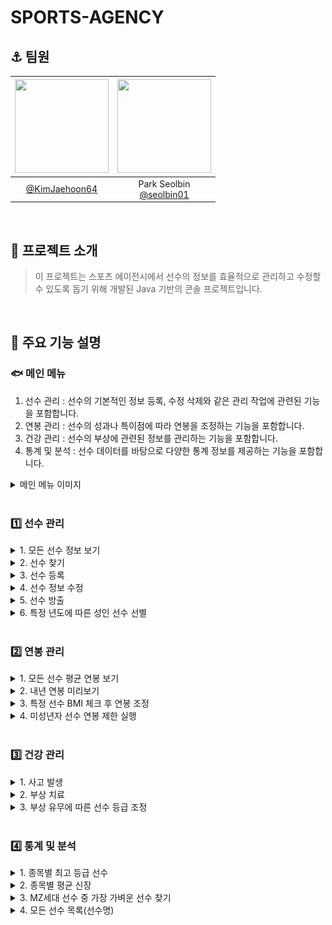 # SPORTS-AGENCY

## :anchor: 팀원
<div align="center">

| <img src="https://avatars.githubusercontent.com/u/174398545?v=4" width="150" height="150"/> | <img src="https://avatars.githubusercontent.com/u/106576062?v=4" width="150" height="150"/> |
|:------------------------------------------------------------------------------------------:|:-------------------------------------------------------------------------------------------:|
|                      [@KimJaehoon64](https://github.com/KimJaehoon64)                      |                 Park Seolbin<br/>[@seolbin01](https://github.com/seolbin01)                 |

</div>

<br>

## :ocean: 프로젝트 소개
> 이 프로젝트는 스포츠 에이전시에서 선수의 정보를 효율적으로 관리하고 수정할 수 있도록 돕기 위해 개발된 Java 기반의 콘솔 프로젝트입니다.

<br>

## :whale: 주요 기능 설명

### :fish: 메인 메뉴
1. 선수 관리 : 선수의 기본적인 정보 등록, 수정 삭제와 같은 관리 작업에 관련된 기능을 포함합니다.
2. 연봉 관리 : 선수의 성과나 특이점에 따라 연봉을 조정하는 기능을 포함합니다.
3. 건강 관리 : 선수의 부상에 관련된 정보를 관리하는 기능을 포함합니다.
4. 통계 및 분석 : 선수 데이터를 바탕으로 다양한 통계 정보를 제공하는 기능을 포함합니다.

<details>
<summary>메인 메뉴 이미지</summary>
<div markdown="1">

![메인 메뉴](./image/0.png)

</div>
</details>

<br>

### 1️⃣ 선수 관리
<details>
<summary>1. 모든 선수 정보 보기</summary>
<div markdown="1">

![1-1](./image/1-1.png)

</div>
</details>

<details>
<summary>2. 선수 찾기</summary>
<div markdown="1">

![1-2](./image/1-2.png)

</div>
</details>

<details>
<summary>3. 선수 등록</summary>
<div markdown="1">

![1-3](./image/1-3.png)

</div>
</details>

<details>
<summary>4. 선수 정보 수정</summary>
<div markdown="1">

![1-4](./image/1-4.png)

</div>
</details>

<details>
<summary>5. 선수 방출</summary>
<div markdown="1">

![1-5](./image/1-5.png)

</div>
</details><details>
<summary>6. 특정 년도에 따른 성인 선수 선별</summary>
<div markdown="1">

![1-6](./image/1-6.png)

</div>
</details>

<br>

### 2️⃣ 연봉 관리

<details>
<summary>1. 모든 선수 평균 연봉 보기</summary>
<div markdown="1">

![2-1](./image/2-1.png)

</div>
</details>

<details>
<summary>2. 내년 연봉 미리보기</summary>
<div markdown="1">

![2-2](./image/2-2.png)

</div>
</details>

<details>
<summary>3. 특정 선수 BMI 체크 후 연봉 조정</summary>
<div markdown="1">

![2-3](./image/2-3.png)

</div>
</details>

<details>
<summary>4. 미성년자 선수 연봉 제한 실행</summary>
<div markdown="1">

![2-4](./image/2-4.png)

</div>
</details>

<br>

### 3️⃣ 건강 관리

<details>
<summary>1. 사고 발생</summary>
<div markdown="1">

![3-1](./image/3-1.png)

</div>
</details>

<details>
<summary>2. 부상 치료</summary>
<div markdown="1">

![3-2](./image/3-2.png)

</div>
</details>

<details>
<summary>3. 부상 유무에 따른 선수 등급 조정</summary>
<div markdown="1">

![3-3](./image/3-3.png)

</div>
</details>

<br>

### 4️⃣ 통계 및 분석

<details>
<summary>1. 종목별 최고 등급 선수</summary>
<div markdown="1">

![4-1](./image/4-1.png)

</div>
</details>

<details>
<summary>2. 종목별 평균 신장</summary>
<div markdown="1">

![4-2](./image/4-2.png)

</div>
</details>

<details>
<summary>3. MZ세대 선수 중 가장 가벼운 선수 찾기</summary>
<div markdown="1">

![4-3](./image/4-3.png)

</div>
</details>

<details>
<summary>4. 모든 선수 목록(선수명)</summary>
<div markdown="1">

![4-4](./image/4-4.png)

</div>
</details>

<br>
